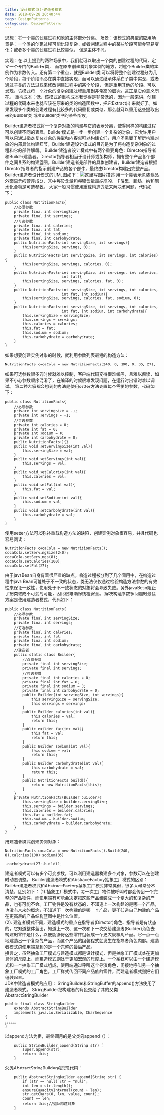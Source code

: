 ```yaml
---
title: 设计模式(8)-建造者模式
date: 2018-09-28 20:40:44
tags: DesignPatterns
categories: DesignPatterns
---
```


思想：将一个类的创建过程和他的主体部分分离。
场景：该模式的典型的应用场景是：一个类的创建过程可能比较复杂，或者创建过程中的某些阶段可能会容易变化；或者多个类的创建过程比较类似， 但是主体不同。
<!-- more -->
实现：在 以上提到的两种场景中，我们就可以取出一个类的创建过程的代码，定义一个专门的Builder类， 而在原来创建类对象实例的地方，将这个Builder类的实例作为参数传入。还有第二个重点，就是Builder类 可以将将整个创建过程分为几个阶段，每个阶段不必在类中直接实现，而可以通过继承体系在子类中实现，或者通过子类的方法过载来修改创建过程中的某个阶段， 但是重用其他的阶段。可以发现，该模式将一个对象的复杂创建过程重用到非常高的层次。这正是它的意义所在。
重构成本：低。该模式的重构成本我觉得是非常低的，因为一般来讲，创建过程的代码本来也就应该在原来的类的构造函数中，把它Extract出 来就好了。如果发现多个类的创建过程有比较多的代码重复或类似，那么就可以重用这些提取出来的Builder类 或者Builder类中的某些阶段。

Builder建造者模式将一个复杂对象的构建与它的表示分离，使得同样的构建过程可以创建不同的表示。Builder模式是一步一步创建一个复杂的对象，它允许用户可以只通过指定复杂对象的类型和内容就可以构建它们，用户不需要了解所构建对象的内部具体构建细节，Builder建造设计模式的目的是为了将构造复杂对象的过程和它的部件解耦。
Builder建造者设计模式中有两个重要角色：Director指导者和Builder建造者。Director指导者相当于设计师或架构师，拥有整个产品各个部件之间关系的构建蓝图。Builder建造者是部件的具体创建者，Builder建造者根据Director指导者的指示创建产品的各个部件，最终由Director构建出完整产品。Builder建造者设计模式的UML图如下：![这里写图片描述](2018-09-28/设计模式-8-建造者模式/20151031101846683.png)
用一个类表示包装食品外面显示的营养成分，其中每份含量和每罐含量是必须的，卡洛里，脂肪，纳和碳水化合物是可选参数。
大家一般习惯使用重载构造方法来解决该问题，代码如下：

```
public class NutritionFacts{
	//必须参数
	private final int servingSize;
	private final int servings;
	//可选参数
	private final int calories;
	private final int fat;
	private final int sodium;
	private final int carbohydrate;
	public NutritionFacts(int servingSize, int servings){
		this(servingSize, servings, 0);
	}
	public NutritionFacts(int servingSize, int servings, int calories){
		this(servingSize, servings, calories, 0);
	}
	public NutritionFacts(int servingSize, int servings, int calories,
						  int fat){
		this(servingSize, servings, calories, fat, 0);
	}
	public NutritionFacts(int servingSize, int servings, int calories,
						  int fat, int sodium){
		this(servingSize, servings, calories, fat, sodium, 0);
	}
	public NutritionFacts(int servingSize, int servings, int calories,
						  int fat, int sodium, int carbohydrate){
		this.servingSize = servingSize;
		this.servings = servings;
		this.calories = calories;
		this.fat = fat;
		this.sodium = sodium;
		this.carbohydrate = carbohydrate;
	}
}
```
如果想要创建实例对象的时候，就利用参数列表最短的构造方法：

```
NutritionFacts cocaCola = new NutritionFacts(240, 8, 100, 0, 35, 27);
```
如果可选参数很多的时候就难以控制，客户端代码变得很难编写，且难以阅读，如果不小心参数顺序混淆了，在编译的时候很难发现问题，在运行时出错时难以调试。
第二种大家都会想到的办法是使用setter方法设置每个需要的参数，代码如下：

```
public class NutritionFacts{
	//必须参数
	private int servingSize = -1;
	private int servings = -1;
	//可选参数
	private int calories = 0;
	private int fat = 0;
	private int sodium = 0;
	private int carbohydrate = 0;
	public NutritionFacts(){}
	public void setServingSize(int val){
		this.servingSize = val;
	}
	public void setServings(int val){
		this.servings = val;
	}
	public void setCalories(int val){
		this.calories = val;
	}
	public void setFat(int val){
		this.fat = val;
	}
	public void setSodium(int val){
		this.sodium = val;
	}
	public void setCarbohydrate(int val){
		this.carbohydrate = val;
	}
}
```
使用setter方法可以弥补重载构造方法的缺陷，创建实例对象很容易，并且代码也容易阅读：

```
NutritionFacts cocaCola = new NutritionFacts();
cocaCola.setServingSize(240);
cocaCola.setServings(8);
cocaCola.setCalories(100);
cocaCola.setFat(27);
```
由于javaBean自身有着很严重的缺点，构造过程被分到了几个调用中，在构造过程中java Bean可能处于不一致的状态，类无法仅仅通过检验构造方法参数的有效性来保证一致性，使用处于不一致状态的对象将会导致失败。另外javaBean阻止了把类做成不可变的可能，因此很难确保线程安全。
解决构造参数多问题的最佳方案是使用建造者模式，代码如下：

```
public class NutritionFacts{
	//必须参数
	private final int servingSize;
	private final int servings;
	//可选参数
	private final int calories;
	private final int fat;
	private final int sodium;
	private final int carbohydrate;
	//建造者
	public static class Builder{
		//必须参数
		private final int servingSize;
		private final int servings;
		//可选参数
		private final int calories = 0;
		private final int fat = 0;
		private final int sodium = 0;
		private final int carbohydrate = 0;
		public Builder(int servingSize, int servings){
			this.servingSize = servingSize;
			this.servings = servings;
		}
		public Builder calories(int val){
			this.calories = val;
			return this;
		}
		public Builder fat(int val){
			this.fat = val;
			return this;
		}
		public Builder sodium(int val){
			this.sodium = val;
			return this;
		}
		public Builder carbohydrate(int val){
			this.carbohydrate = val;
			return this;
		}
		public NutritionFacts build(){
			return new NutritionFacts(this);
		}
	}
	private NutritionFacts(Builder builder){
		this.servingSize = builder.servingSize;
		this.servings = builder.servings;
		this.calories = builder.calories;
		this.fat = builder.fat;
		this.sodium = builder.sodium;
		this.carbohydrate = builder.carbohydrate;
	}
}
```
用建造者模式创建实例对象：

```
NutritionFacts cocaCola = new NutritionFacts().Build(240, 8).calories(100).sodium(35)
											  .carbohydrate(27).build();
```
建造者模式可以有多个可变参数，可以利用建造器构建多个对象，参数可以在创建时动态调整。
Builder建造者模式和AbstraceFactory抽象工厂模式的区别：
Builder建造者模式和AbstraceFactory抽象工厂模式非常类似，很多人经常分不清楚，区别如下：
(1).抽象工厂模式中，每一次工厂物件被呼叫时都会传回一个完整的产品物件，而使用端有可能会决定把这些产品组装成一个更大的和复杂的产品，也有可能不会。工厂物件是没有状态的，不知道上一次构建的是哪一个产品，也没有未来的概念，不知道下一次构建的是哪一个产品，更不知道自己构建的产品在更高层的产品结构蓝图中是什么位置。   
(2). 建造者模式不同，建造模式的重点在指导者(Director)角色。指导者是有状态的，它知道整体蓝图，知道上一次、这一次和下一次交给建造者(Builder)角色去构建的零件是什么，以便能够将这些零件组装成一个更大规模的产品。它一点一点地建造出一个复杂的产品，而这个产品的组装程式就发生在指导者角色内部。建造者模式的使用端拿到的是一个完整的最后产品。   
 换言之，虽然抽象工厂模式与建造模式都是设计模式，但是抽象工厂模式处在更加具体的尺度上，而建造模式则处于更加宏观的尺度上。一个系统可以由一个建造模式和一个抽象工厂模式组成，使用端通过呼叫这个导演角色，间接地呼叫另一个抽象工厂模式的工厂角色。工厂样式传回不同产品族的零件，而建造者模式则把它们组装起来。  
JDK中建造者模式的应用：
StringBuilder和StringBuffer的append()方法使用了建造者模式。
StringBuilder把构建者的角色交给了其的父类AbstractStringBuilder
```
public final class StringBuilder
    extends AbstractStringBuilder
    implements java.io.Serializable, CharSequence
{
。。。。。。
}
```
以append方法为例，最终调用的是父类的append（）：
```
    public StringBuilder append(String str) {
        super.append(str);
        return this;
    }
```
父类AbstractStringBuilder的实现代码：

```
    public AbstractStringBuilder append(String str) {
        if (str == null) str = "null";
        int len = str.length();
        ensureCapacityInternal(count + len);
        str.getChars(0, len, value, count);
        count += len;
        return this;//返回构建对象
    }
```
